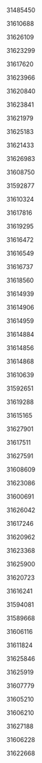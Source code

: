 31485450

31610688

31626109

31623299

31617620

31623966

31620840

31623841

31621979

31625183

31621433

31626983

31608750

31592877

31610324

31617816

31619295

31616472

31616549

31616737

31618560

31614939

31614906

31614959

31614884

31614856

31614868

31610639

31592651

31619288

31615165

31627901

31617511

31627591

31608609

31623086

31600691

31626042

31617246

31620962

31623368

31625900

31620723

31616241

31594081

31589668

31606116

31611824

31625846

31625919

31607779

31605210

31606210

31627188

31606228

31622668

